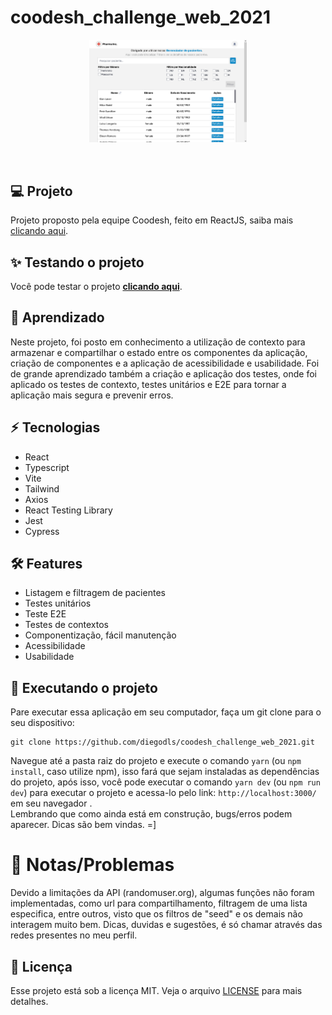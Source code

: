 # coodesh_challenge_web_2021

<p dir="auto" align="center">
  <a
    target="_blank"
    alt="Clique para testar" 
   title="Clique para testar"
    href="https://coodesh-challenge-web-2021.vercel.app/"
  >
    <img alt="Clique para testar" title="Clique para testar"
    style="max-width: 50%;"
    src="https://raw.githubusercontent.com/diegodls/coodesh_challenge_web_2021/assets/pharma-inc_screenshot.png"/>
    </a>
</p>
</br>

## :computer: Projeto
Projeto proposto pela equipe Coodesh, feito em ReactJS, saiba mais [clicando aqui](https://lab.coodesh.com/public-challenges/front-end-challenge-2021).
</br>

## :sparkles: Testando o projeto
Você pode testar o projeto **[clicando aqui](https://coodesh-challenge-web-2021.vercel.app/)**.</br>

## :dart: Aprendizado
Neste projeto, foi posto em conhecimento a utilização de contexto para armazenar e compartilhar o estado entre os componentes da aplicação, criação de componentes e a aplicação de acessibilidade e usabilidade. Foi de grande aprendizado também a criação e aplicação dos testes, onde foi aplicado os testes de contexto, testes unitários e E2E para tornar a aplicação mais segura e prevenir erros.

## :zap: Tecnologias</h2>
<ul>
  <li>React</li>
  <li>Typescript</li>
  <li>Vite</li>
  <li>Tailwind</li>
  <li>Axios</li>
  <li>React Testing Library</li>
  <li>Jest</li>
  <li>Cypress</li>  
</ul>

## :hammer_and_wrench: Features
<ul>
  <li>Listagem e filtragem de pacientes</li>
  <li>Testes unitários</li>
  <li>Teste E2E</li>
  <li>Testes de contextos</li>
  <li>Componentização, fácil manutenção</li>
  <li>Acessibilidade</li>
  <li>Usabilidade</li> 
</ul>

## :sparkler: Executando o projeto
Pare executar essa aplicação em seu computador, faça um git clone para o seu dispositivo:</br>

```
git clone https://github.com/diegodls/coodesh_challenge_web_2021.git
```

Navegue até a pasta raiz do projeto e execute o comando `yarn` (ou `npm install`, caso utilize npm), isso fará que sejam instaladas as dependências do projeto, após isso, você pode executar o comando `yarn dev` (ou `npm run dev`) para executar o projeto e acessa-lo pelo link: `http://localhost:3000/` em seu navegador .</br>
Lembrando que como ainda está em construção, bugs/erros podem aparecer. Dicas são bem vindas. =]</br>

# :page_with_curl: Notas/Problemas
Devido a limitações da API (randomuser.org), algumas funções não foram implementadas, como url para compartilhamento, filtragem de uma lista especifica, entre outros, visto que os filtros de "seed" e os demais não interagem muito bem.
Dicas, duvidas e sugestões, é só chamar através das redes presentes no meu perfil.

## :page_facing_up: Licença
Esse projeto está sob a licença MIT. Veja o arquivo [LICENSE](https://github.com/diegodls/nlw_return_22-05/blob/main/LICENSE) para mais detalhes.</br>
